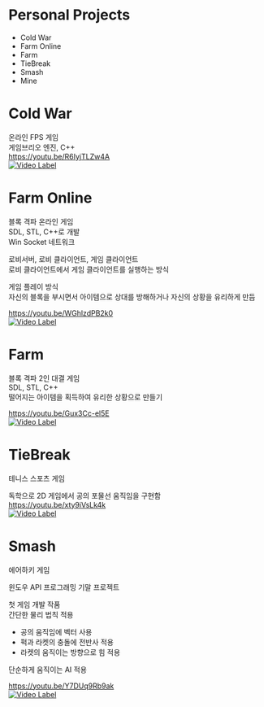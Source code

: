 # Personal Projects

- Cold War
- Farm Online
- Farm
- TieBreak
- Smash
- Mine

# Cold War
온라인 FPS 게임  
게임브리오 엔진, C++  
https://youtu.be/R6IyjTLZw4A     
[![Video Label](https://i9.ytimg.com/vi/R6IyjTLZw4A/mqdefault.jpg?sqp=CPTWpKEG-oaymwEmCMACELQB8quKqQMa8AEB-AH-BIAC4AOKAgwIABABGGUgZShLMA8=&rs=AOn4CLBUBRyfYkZCFgumzWgWZULao_ww9Q)](https://youtu.be/R6IyjTLZw4A)

# Farm Online
블록 격파 온라인 게임   
SDL, STL, C++로 개발   
Win Socket 네트워크

로비서버, 로비 클라이언트, 게임 클라이언트   
로비 클라이언트에서 게임 클라이언트를 실행하는 방식   

게임 플레이 방식   
자신의 블록을 부시면서 아이템으로 상대를 방해하거나 자신의 상황을 유리하게 만듬   

https://youtu.be/WGhlzdPB2k0  
[![Video Label](https://i9.ytimg.com/vi/WGhlzdPB2k0/mqdefault.jpg?sqp=COSFpaEG-oaymwEmCMACELQB8quKqQMa8AEB-AG-B4AC0AWKAgwIABABGBMgGyh_MA8=&rs=AOn4CLDLzfkxbZaXDG0MWkVs1BVtaQUnfA)](https://youtu.be/WGhlzdPB2k0)  

# Farm

블록 격파 2인 대결 게임  
SDL, STL, C++   
떨어지는 아이템을 획득하여 유리한 상황으로 만들기   

https://youtu.be/Gux3Cc-el5E   
[![Video Label](https://i9.ytimg.com/vi/Gux3Cc-el5E/mqdefault.jpg?sqp=CJiWpaEG-oaymwEmCMACELQB8quKqQMa8AEB-AH-BIAC4AOKAgwIABABGEsgZSgnMA8=&rs=AOn4CLCArf7_wlF8jgp8QZiKtI6jr8pwkQ)](https://youtu.be/Gux3Cc-el5E)  

# TieBreak

테니스 스포츠 게임   

독학으로 2D 게임에서 공의 포물선 움직임을 구현함   
https://youtu.be/xty9iVsLk4k   
[![Video Label](https://i9.ytimg.com/vi/xty9iVsLk4k/mqdefault.jpg?sqp=CJiWpaEG-oaymwEmCMACELQB8quKqQMa8AEB-AHgBIAC4AOKAgwIABABGGUgTig8MA8=&rs=AOn4CLCKUK6Hz6PxibJsuN3eePvJ56_vrw)](https://youtu.be/xty9iVsLk4k)  

# Smash

에어하키 게임   

윈도우 API 프로그래밍 기말 프로젝트   

첫 게임 개발 작품   
간단한 물리 법칙 적용   
- 공의 움직임에 벡터 사용
- 퍽과 라켓의 충돌에 전반사 적용
- 라켓의 움직이는 방향으로 힘 적용

단순하게 움직이는 AI 적용   

https://youtu.be/Y7DUq9Rb9ak   
[![Video Label](https://i9.ytimg.com/vi/Y7DUq9Rb9ak/mqdefault.jpg?sqp=CPCapaEG-oaymwEmCMACELQB8quKqQMa8AEB-AHmBIAC4AOKAgwIABABGBEgbihyMA8=&rs=AOn4CLCoPQ2OaVn73x3Y2mbyKBIX_tmGBQ)](https://youtu.be/Y7DUq9Rb9ak)  

